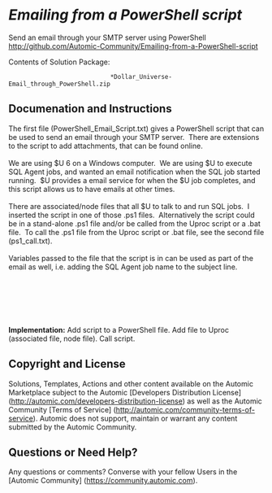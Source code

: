*Emailing from a PowerShell script*
=============


Send an email through your SMTP server using PowerShell
http://github.com/Automic-Community/Emailing-from-a-PowerShell-script

<!-- List of attached files -->
Contents of Solution Package:

						
								*Dollar_Universe-Email_through_PowerShell.zip
								
						


Documenation and Instructions
---

<p>The first&nbsp;file (PowerShell_Email_Script.txt)&nbsp;gives a PowerShell script that can be used to send an email through your SMTP server.&nbsp; There are extensions to the script to add attachments, that can be found online.&nbsp;<br /> &nbsp;<br /> We are using $U 6 on a Windows computer.&nbsp; We are using $U to execute SQL Agent jobs, and wanted an email notification when the SQL job started running.&nbsp; $U provides a email service for when the $U job completes, and this script allows us to have emails at other times.&nbsp;<br /> &nbsp;<br /> There are associated/node files that all $U to talk to and run SQL jobs.&nbsp; I inserted the script in one of those .ps1 files.&nbsp; Alternatively the script could be in a stand-alone .ps1 file and/or be called from the Uproc script or a .bat file.&nbsp; To call the .ps1 file from the Uproc script or .bat file, see the second file (ps1_call.txt).<br /> &nbsp;<br /> Variables passed to the file that the script is in can be used as part of the email as well, i.e. adding the SQL Agent job name to the subject line.&nbsp;</p><br />
<p>&nbsp;</p><br />
<p><strong class="title">Implementation:</strong> Add script to a PowerShell file. Add file to Uproc (associated file, node file). Call script.</p>

Copyright and License
---

Solutions, Templates, Actions and other content available on the Automic Marketplace subject to the Automic [Developers Distribution License] (http://automic.com/developers-distribution-license) as well as the Automic Community [Terms of Service] (http://automic.com/community-terms-of-service).
Automic does not support, maintain or warrant any content submitted by the Automic Community.



Questions or Need Help? 
---
Any questions or comments? Converse with your fellow Users in the [Automic Community] (https://community.automic.com).